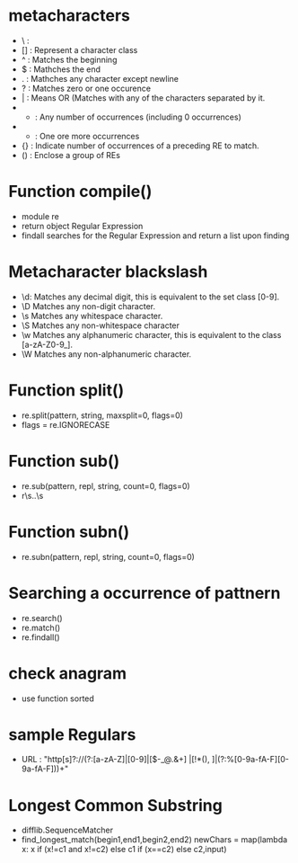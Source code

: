 # metacharacters

- \ :
- [] : Represent a character class
- ^ : Matches the beginning
- $ : Mathches the end
- . : Mathches any character except newline
- ? : Matches zero or one occurence
- | : Means OR (Matches with any of the characters separated by it.
- * : Any number of occurrences (including 0 occurrences)
- + : One ore more occurrences
- {} : Indicate number of occurrences of a preceding RE to match.
- () : Enclose a group of REs

# Function compile()
- module re
- return object Regular Expression
- findall searches for the Regular Expression and return a list upon finding 
# Metacharacter blackslash
- \d:  Matches any decimal digit, this is equivalent to the set class [0-9].
- \D   Matches any non-digit character.
- \s   Matches any whitespace character.
- \S   Matches any non-whitespace character
- \w   Matches any alphanumeric character, this is equivalent to the class [a-zA-Z0-9_].
- \W   Matches any non-alphanumeric character.
# Function split()
- re.split(pattern, string, maxsplit=0, flags=0)
- flags = re.IGNORECASE
# Function sub()
- re.sub(pattern, repl, string, count=0, flags=0)
- r\s..\s
# Function subn()
- re.subn(pattern, repl, string, count=0, flags=0)
# Searching a occurrence of pattnern
- re.search()
- re.match()
- re.findall()
# check anagram
- use function sorted
# sample Regulars
- URL : "http[s]?://(?:[a-zA-Z]|[0-9]|[$-_@.&+] |[!*\(\), ]|(?:%[0-9a-fA-F][0-9a-fA-F]))+"
# Longest Common Substring
- difflib.SequenceMatcher
- find_longest_match(begin1,end1,begin2,end2)
newChars = map(lambda x: x if (x!=c1 and x!=c2) else c1 if (x==c2) else c2,input)


